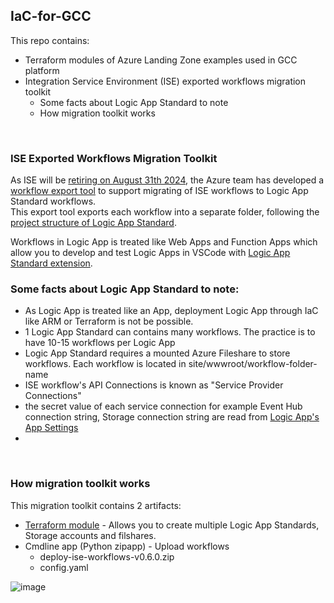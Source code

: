 ## IaC-for-GCC  

This repo contains:
* Terraform modules of Azure Landing Zone examples used in GCC platform
* Integration Service Environment (ISE) exported workflows migration toolkit
  * Some facts about Logic App Standard to note
  * How migration toolkit works

<br />

### ISE Exported Workflows Migration Toolkit  

As ISE will be [retiring on August 31th 2024](https://github.com/azure-deprecation/dashboard/issues/247), the Azure team has developed a [workflow export tool](https://learn.microsoft.com/en-us/azure/logic-apps/export-from-ise-to-standard-logic-app) to support migrating of ISE workflows to Logic App Standard workflows.  
This export tool exports each workflow into a separate folder, following the [project structure of Logic App Standard](https://github.com/MicrosoftDocs/azure-docs/blob/main/includes/logic-apps-single-tenant-project-structure-visual-studio-code.md).  

Workflows in Logic App is treated like Web Apps and Function Apps which allow you to develop and test Logic Apps in VSCode with [Logic App Standard extension](https://marketplace.visualstudio.com/items?itemName=ms-azuretools.vscode-azurelogicapps).  


### Some facts about Logic App Standard to note:
* As Logic App is treated like an App, deployment Logic App through IaC like ARM or Terraform is not be possible.
* 1 Logic App Standard can contains many workflows. The practice is to have 10-15 workflows per Logic App 
* Logic App Standard requires a mounted Azure Fileshare to store workflows. Each workflow is located in site/wwwroot/workflow-folder-name
* ISE workflow's API Connections is known as "Service Provider Connections"
* the secret value of each service connection for example Event Hub connection string, Storage connection string are read from [Logic App's App Settings](https://learn.microsoft.com/en-us/azure/logic-apps/edit-app-settings-host-settings?tabs=azure-portal#manage-app-settings---localsettingsjson)  
* 

<br />

### How migration toolkit works
This migration toolkit contains 2 artifacts:
* [Terraform module](https://github.com/weixian-zhang/IaC-for-GCC/tree/main/src/modules/logic_app_standard_multi) - Allows you to create multiple Logic App Standards, Storage accounts and filshares.
* Cmdline app (Python zipapp) - Upload workflows
  * deploy-ise-workflows-v0.6.0.zip
  * config.yaml

![image](https://github.com/weixian-zhang/IaC-for-GCC/assets/43234101/6f334358-444c-474b-86f4-2b36367af241)  



